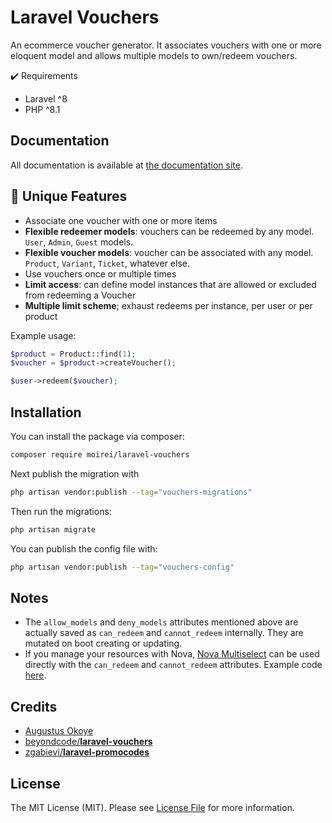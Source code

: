 # Laravel Vouchers

An ecommerce voucher generator. It associates vouchers with one or more eloquent model and allows multiple models to own/redeem vouchers.

:heavy_check_mark: Requirements

- Laravel ^8
- PHP ^8.1

## Documentation

All documentation is available at [the documentation site](https://augustusnaz.github.io/laravel-vouchers).

## :green_heart: Unique Features

- Associate one voucher with one or more items
- **Flexible redeemer models**: vouchers can be redeemed by any model. `User`, `Admin`, `Guest` models.
- **Flexible voucher models**: voucher can be associated with any model. `Product`, `Variant`, `Ticket`, whatever else.
- Use vouchers once or multiple times
- **Limit access**: can define model instances that are allowed or excluded from redeeming a Voucher
- **Multiple limit scheme**; exhaust redeems per instance, per user or per product

Example usage:

```php
$product = Product::find(1);
$voucher = $product->createVoucher();

$user->redeem($voucher);
```

## Installation

You can install the package via composer:

```bash
composer require moirei/laravel-vouchers
```

Next publish the migration with

```bash
php artisan vendor:publish --tag="vouchers-migrations"
```

Then run the migrations:

```bash
php artisan migrate
```

You can publish the config file with:

```bash
php artisan vendor:publish --tag="vouchers-config"
```

## Notes

- The `allow_models` and `deny_models` attributes mentioned above are actually saved as `can_redeem` and `cannot_redeem` internally. They are mutated on boot creating or updating.
- If you manage your resources with Nova, [Nova Multiselect](https://novapackages.com/packages/optimistdigital/nova-multiselect-field) can be used directly with the `can_redeem` and `cannot_redeem` attributes. Example code [here](<[doc/nova-resource-example.md](https://augustusnaz.github.io/installation/nova-example)>).

## Credits

- [Augustus Okoye](https://github.com/augustusnaz)
- [beyondcode/**laravel-vouchers**](https://github.com/beyondcode/laravel-vouchers)
- [zgabievi/**laravel-promocodes**](https://github.com/zgabievi/laravel-promocodes)

## License

The MIT License (MIT). Please see [License File](LICENSE.md) for more information.
